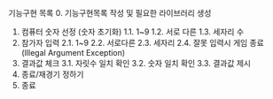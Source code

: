 기능구현 목록
0. 기능구현목록 작성 및 필요한 라이브러리 생성
1. 컴퓨터 숫자 선정 (숫자 초기화)
   1.1. 1~9
   1.2. 서로 다른
   1.3. 세자리 수
2. 참가자 입력
   2.1. 1~9
   2.2. 서로다른
   2.3. 세자리
   2.4. 잘못 입력시 게임 종료 (Illegal Argument Exception)
3. 결과값 체크
   3.1. 자릿수 일치 확인
   3.2. 숫자 일치 확인
   3.3. 결과값 제시
4. 종료/재경기 정하기
5. 종료